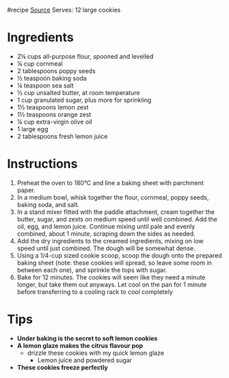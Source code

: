 #recipe 
[Source](https://www.loveandlemons.com/lemon-cookies/)
Serves: 12 large cookies
# Ingredients
- 2¼ cups all-purpose flour, spooned and levelled
- ¼ cup cornmeal
- 2 tablespoons poppy seeds
- ½ teaspoon baking soda
- ¼ teaspoon sea salt
- ½ cup unsalted butter, at room temperature
- 1 cup granulated sugar, plus more for sprinkling
- 1½ teaspoons lemon zest
- 1½ teaspoons orange zest
- ¼ cup extra-virgin olive oil
- 1 large egg
- 2 tablespoons fresh lemon juice

# Instructions
1. Preheat the oven to 180°C and line a baking sheet with parchment paper.
2. In a medium bowl, whisk together the flour, cornmeal, poppy seeds, baking soda, and salt.
3. In a stand mixer fitted with the paddle attachment, cream together the butter, sugar, and zests on medium speed until well combined. Add the oil, egg, and lemon juice. Continue mixing until pale and evenly combined, about 1 minute, scraping down the sides as needed.
4. Add the dry ingredients to the creamed ingredients, mixing on low speed until just combined. The dough will be somewhat dense.
5. Using a 1/4-cup sized cookie scoop, scoop the dough onto the prepared baking sheet (note: these cookies will spread, so leave some room in between each one), and sprinkle the tops with sugar. 
6. Bake for 12 minutes. The cookies will seem like they need a minute longer, but take them out anyways. Let cool on the pan for 1 minute before transferring to a cooling rack to cool completely

# Tips
- **Under baking is the secret to soft lemon cookies**
- **A lemon glaze makes the citrus flavour pop**
	- drizzle these cookies with my quick lemon glaze
		- Lemon juice and powdered sugar
- **These cookies freeze perfectly**

